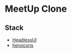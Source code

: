 # MeetUp Clone

## Stack
- [HeadlessUI](https://headlessui.com)
- [heroicons](https://github.com/tailwindlabs/heroicons)
